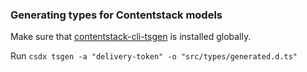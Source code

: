 ### Generating types for Contentstack models

Make sure that [contentstack-cli-tsgen](https://github.com/Contentstack-Solutions/contentstack-cli-tsgen) is installed globally.

Run `csdx tsgen -a "delivery-token" -o "src/types/generated.d.ts"`

